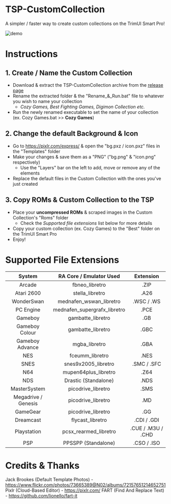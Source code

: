# TSP-CustomCollection

A simpler / faster way to create custom collections on the TrimUI Smart Pro!

![demo](https://github.com/acatone-git/TSP-CustomCollection/assets/67967964/03791514-e9c4-41b6-beaa-c26e8801be98)

# Instructions
 
 ## 1. Create / Name the Custom Collection

- Download & extract the TSP-CustomCollection archive from the [release page](https://github.com/acatone-git/TSP-CustomCollection/releases)
- Rename the extracted folder & the "Rename_&_Run.bat" file to whatever you wish to name your collection
  - *Cozy Games, Best Fighting Games, Digimon Collection etc.*
- Run the newly renamed executable to set the name of your collection (ex. Cozy Games.bat >> **Cozy Games**) 
  
## 2. Change the default Background & Icon

- Go to https://pixlr.com/express/ & open the "bg.pxz / icon.pxz" files in the "Templates" folder
- Make your changes & save them as a "PNG" ("bg.png" & "icon.png" respectively)
  - Use the "Layers" bar on the left to add, move or remove any of the elements
- Replace the default files in the Custom Collection with the ones you've just created

## 3. Copy ROMs & Custom Collection to the TSP 

- Place your **uncompressed ROMs** & scraped images in the Custom Collection's "Roms" folder
   - Check the *Supported file extensions* list below for more details
- Copy your custom collection (ex. Cozy Games) to the "Best" folder on the TrimUI Smart Pro
- Enjoy!

# Supported File Extensions

| System | RA Core / Emulator Used| Extension |
|     :---:    |     :---:      |     :---:      |
| Arcade | fbneo_libretro | .ZIP |
| Atari 2600 | stella_libretro | .A26 |
| WonderSwan | mednafen_wswan_libretro | .WSC / .WS |
| PC Engine | mednafen_supergrafx_libretro | .PCE |
| Gameboy | gambatte_libretro | .GB |
| Gameboy Colour | gambatte_libretro | .GBC |
| Gameboy Advance | mgba_libretro | .GBA |
| NES | fceumm_libretro | .NES |
| SNES | snes9x2005_libretro | .SMC / .SFC |
| N64 | mupen64plus_libretro | .Z64 |
| NDS | Drastic (Standalone) | .NDS |
| MasterSystem | picodrive_libretro | .SMS |
| Megadrive / Genesis | picodrive_libretro | .MD |
| GameGear | picodrive_libretro | .GG |
| Dreamcast | flycast_libretro | .CDI / .GDI |
| Playstation | pcsx_rearmed_libretro | .CUE / .M3U / .CHD |
| PSP | PPSSPP (Standalone) | .CSO / .ISO |

# Credits & Thanks

Jack Brookes (Default Template Photos) - https://www.flickr.com/photos/73665389@N02/albums/72157651214652751
Pixlr (Cloud-Based Editor) - https://pixlr.com/
FART (Find And Replace Text) - https://github.com/lionello/fart-it

